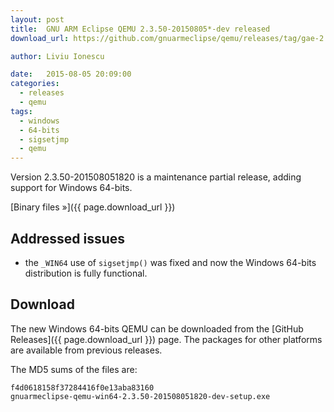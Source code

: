 ```yaml
---
layout: post
title:  GNU ARM Eclipse QEMU 2.3.50-20150805*-dev released
download_url: https://github.com/gnuarmeclipse/qemu/releases/tag/gae-2.3.50-20150805

author: Liviu Ionescu

date:   2015-08-05 20:09:00
categories:
  - releases
  - qemu
tags:
  - windows
  - 64-bits
  - sigsetjmp
  - qemu
---
```


Version 2.3.50-201508051820 is a maintenance partial release, adding support for Windows 64-bits.

[Binary files »]({{ page.download_url }})

## Addressed issues
* the `_WIN64` use of `sigsetjmp()` was fixed and now the Windows 64-bits distribution is fully functional.

## Download
The new Windows 64-bits QEMU can be downloaded from the [GitHub Releases]({{ page.download_url }}) page. The packages for other platforms are available from previous releases.

The MD5 sums of the files are:

	f4d0618158f37284416f0e13aba83160  
	gnuarmeclipse-qemu-win64-2.3.50-201508051820-dev-setup.exe

